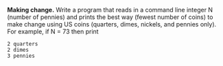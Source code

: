 **Making change.** Write a program that reads in a command line integer N (number of pennies) and prints the best way (fewest number of coins) to make change using US coins (quarters, dimes, nickels, and pennies only). For example, if N = 73 then print
```
2 quarters
2 dimes
3 pennies
```
